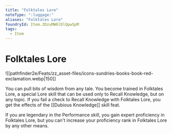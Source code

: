 ```yaml
---
title: "Folktales Lore"
noteType: ":luggage:"
aliases: "Folktales Lore"
foundryId: Item.3DzuMW6lDlQpwSpM
tags:
  - Item
---
```


# Folktales Lore
![[pathfinder2e/Feats/zz_asset-files/icons-sundries-books-book-red-exclamation.webp|150]]

You can pull bits of wisdom from any tale. You become trained in Folktales Lore, a special Lore skill that can be used only to Recall Knowledge, but on any topic. If you fail a check to Recall Knowledge with Folktales Lore, you get the effects of the [[Dubious Knowledge]] skill feat.

If you are legendary in the Performance skill, you gain expert proficiency in Folktales Lore, but you can't increase your proficiency rank in Folktales Lore by any other means.
